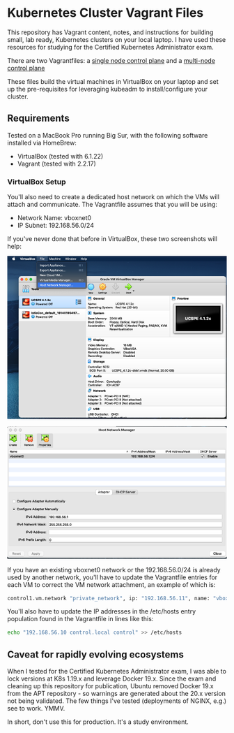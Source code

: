 # Kubernetes Cluster Vagrant Files

This repository has Vagrant content, notes, and instructions for building
small, lab ready, Kubernetes clusters on your local laptop.  I have used
these resources for studying for the Certified Kubernetes Administrator
exam.

There are two Vagrantfiles: a [single node control plane](single/Vagrantfile)
and a [multi-node control plane](multi/Vagrantfile)

These files build the virtual machines in VirtualBox on your laptop and
set up the pre-requisites for leveraging kubeadm to install/configure
your cluster.

## Requirements

Tested on a MacBook Pro running Big Sur, with the following software
installed via HomeBrew:

- VirtualBox (tested with 6.1.22)
- Vagrant (tested with 2.2.17)

### VirtualBox Setup

You'll also need to create a dedicated host network on which the VMs will
attach and communicate. The Vagrantfile assumes that you will be using:

- Network Name: vboxnet0
- IP Subnet: 192.168.56.0/24

If you've never done that before in VirtualBox, these two screenshots
will help:

![Host Network Manager](./media/Launch-Host-Network-Manager.png)

![vboxnet0 Network Settings](./media/Create-Network-vboxnet0.png)

If you have an existing vboxnet0 network or the 192.168.56.0/24 is already
used by another network, you'll have to update the Vagrantfile entries
for each VM to correct the VM network attachment, an example of which is:

```bash
control1.vm.network "private_network", ip: "192.168.56.11", name: "vboxnet0", hostname: true
```

You'll also have to update the IP addresses in the /etc/hosts entry population
found in the Vagrantfile in lines like this:

```bash
echo "192.168.56.10 control.local control" >> /etc/hosts
```

## Caveat for rapidly evolving ecosystems

When I tested for the Certified Kubernetes Administrator exam, I was able
to lock versions at K8s 1.19.x and leverage Docker 19.x. Since the exam and
cleaning up this repository for publication, Ubuntu removed Docker 19.x from
the APT repository - so warnings are generated about the 20.x version not
being validated. The few things I've tested (deployments of NGINX, e.g.)
see to work. YMMV.

In short, don't use this for production. It's a study environment.
